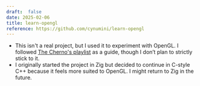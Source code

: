 ```yaml
---
draft:  false
date: 2025-02-06
title: learn-opengl
reference: https://github.com/cynumini/learn-opengl
---
```


- This isn't a real project, but I used it to experiment with OpenGL. I followed [The Cherno's playlist](https://youtube.com/playlist?list=PLlrATfBNZ98foTJPJ_Ev03o2oq3-GGOS2) as a guide, though I don’t plan to strictly stick to it.
- I originally started the project in Zig but decided to continue in C-style C++ because it feels more suited to OpenGL. I might return to Zig in the future.